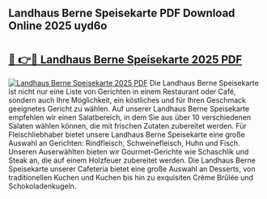 ## Landhaus Berne Speisekarte PDF Download Online 2025 uyd6o

# <h2><a href="http://gcb54u.nevu.top/?p=Landhaus+Berne+Speisekarte">🔗 👉🔴 Landhaus Berne Speisekarte 2025 PDF</a></h2>

[![Landhaus Berne Speisekarte 2025 PDF](https://i.imgur.com/dBaPXMq.png)](http://gcb54u.nevu.top/?p=Landhaus+Berne+Speisekarte)
Die Landhaus Berne Speisekarte ist nicht nur eine Liste von Gerichten in einem Restaurant oder Café, sondern auch Ihre Möglichkeit, ein köstliches und für Ihren Geschmack geeignetes Gericht zu wählen. Auf unserer Landhaus Berne Speisekarte empfehlen wir einen Salatbereich, in dem Sie aus über 10 verschiedenen Salaten wählen können, die mit frischen Zutaten zubereitet werden. Für Fleischliebhaber bietet unsere Landhaus Berne Speisekarte eine große Auswahl an Gerichten: Rindfleisch, Schweinefleisch, Huhn und Fisch. Unseren Auserwählten bieten wir Gourmet-Gerichte wie Schaschlik und Steak an, die auf einem Holzfeuer zubereitet werden. Die Landhaus Berne Speisekarte unserer Cafeteria bietet eine große Auswahl an Desserts, von traditionellen Kuchen und Kuchen bis hin zu exquisiten Crème Brûlée und Schokoladenkugeln.
